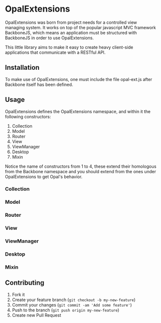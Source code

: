 # OpalExtensions

OpalExtensions was born from project needs for a controlled view managing system. It works on top of the popular javascript MVC framework BackboneJS, which means an application must be structured with BackboneJS in order to use OpalExtensions.

This little library aims to make it easy to create heavy client-side applications that communicate with a RESTful API.

## Installation

To make use of OpalExtensions, one must include the file opal-ext.js after Backbone itself has been defined.

## Usage

OpalExtensions defines the OpalExtensions namespace, and within it the following constructors:

1. Collection
2. Model
3. Router
4. View
5. ViewManager
6. Desktop
7. Mixin

Notice the name of constructors from 1 to 4, these extend their homologous from the Backbone namespace and you should extend from the ones under OpalExtensions to get Opal's behavior.

### Collection

### Model

### Router

### View

### ViewManager

### Desktop

### Mixin

## Contributing

1. Fork it
2. Create your feature branch (`git checkout -b my-new-feature`)
3. Commit your changes (`git commit -am 'Add some feature'`)
4. Push to the branch (`git push origin my-new-feature`)
5. Create new Pull Request
